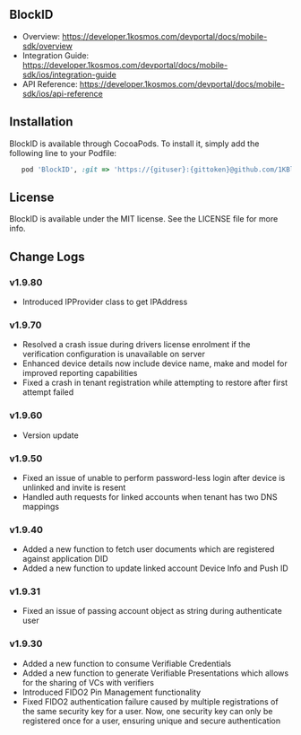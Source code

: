 ## BlockID

- Overview: https://developer.1kosmos.com/devportal/docs/mobile-sdk/overview 
- Integration Guide: https://developer.1kosmos.com/devportal/docs/mobile-sdk/ios/integration-guide
- API Reference: https://developer.1kosmos.com/devportal/docs/mobile-sdk/ios/api-reference

## Installation

BlockID is available through CocoaPods. To install it, simply add the following line to your Podfile:

```ruby
   pod 'BlockID', :git => 'https://{gituser}:{gittoken}@github.com/1KBlockID/ios-blockidsdk.git', :tag => '1.9.70'
```

## License

BlockID is available under the MIT license. See the LICENSE file for more info.

## Change Logs

### v1.9.80
- Introduced IPProvider class to get IPAddress

### v1.9.70
- Resolved a crash issue during drivers license enrolment if the verification configuration is unavailable on server
- Enhanced device details now include device name, make and model for improved reporting capabilities
- Fixed a crash in tenant registration while attempting to restore after first attempt failed

### v1.9.60
- Version update

### v1.9.50
- Fixed an issue of unable to perform password-less login after device is unlinked and invite is resent
- Handled auth requests for linked accounts when tenant has two DNS mappings

### v1.9.40
- Added a new function to fetch user documents which are registered against application DID
- Added a new function to update linked account Device Info and Push ID

### v1.9.31
- Fixed an issue of passing account object as string during authenticate user

### v1.9.30
- Added a new function to consume Verifiable Credentials
- Added a new function to generate Verifiable Presentations which allows for the sharing of VCs with verifiers
- Introduced FIDO2 Pin Management functionality
- Fixed FIDO2 authentication failure caused by multiple registrations of the same security key for a user. Now, one security key can only be registered once for a user, ensuring unique and secure authentication
